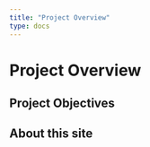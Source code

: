 ```yaml
---
title: "Project Overview"
type: docs
---
```


# Project Overview
## Project Objectives

## About this site
